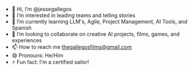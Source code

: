- 👋 Hi, I’m @jessegallegos
- 👀 I’m interested in leading teams and telling stories
- 🌱 I’m currently learning LLM's, Agile, Project Management, AI Tools, and Spanish
- 💞️ I’m looking to collaborate on creative AI projects, films, games, and experiences
- 📫 How to reach me thegallegosfilms@gmail.com
- 😄 Pronouns: He/Him
- ⚡ Fun fact: I'm a certified sailor!

<!---
jessegallegos/jessegallegos is a ✨ special ✨ repository because its `README.md` (this file) appears on your GitHub profile.
You can click the Preview link to take a look at your changes.
--->
